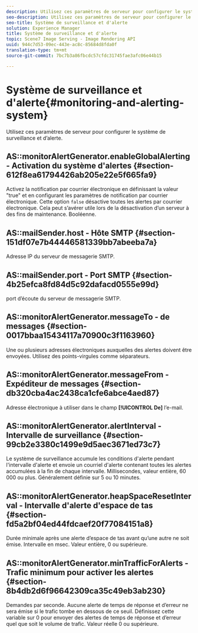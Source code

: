 ```yaml
---
description: Utilisez ces paramètres de serveur pour configurer le système de surveillance et d’alerte.
seo-description: Utilisez ces paramètres de serveur pour configurer le système de surveillance et d’alerte.
seo-title: Système de surveillance et d'alerte
solution: Experience Manager
title: Système de surveillance et d'alerte
topic: Scene7 Image Serving - Image Rendering API
uuid: 944c7d53-09ec-443e-ac8c-85684d8fda0f
translation-type: tm+mt
source-git-commit: 7bc7b3a86fbcdc57cfdc31745fae3afc06e44b15

---
```



# Système de surveillance et d&#39;alerte{#monitoring-and-alerting-system}

Utilisez ces paramètres de serveur pour configurer le système de surveillance et d’alerte.

## AS::monitorAlertGenerator.enableGlobalAlerting - Activation du système d&#39;alertes {#section-612f8ea61794426ab205e22e5f665fa9}

Activez la notification par courrier électronique en définissant la valeur &quot;true&quot; et en configurant les paramètres de notification par courrier électronique. Cette option `false` désactive toutes les alertes par courrier électronique. Cela peut s’avérer utile lors de la désactivation d’un serveur à des fins de maintenance. Booléenne.

## AS::mailSender.host - Hôte SMTP {#section-151df07e7b44446581339bb7abeeba7a}

Adresse IP du serveur de messagerie SMTP.

## AS::mailSender.port - Port SMTP {#section-4b25efca8fd84d5c92dafacd0555e99d}

port d’écoute du serveur de messagerie SMTP.

## AS::monitorAlertGenerator.messageTo - de messages {#section-0017bbaa15434117a70900c3f1163960}

Une ou plusieurs adresses électroniques auxquelles des alertes doivent être envoyées. Utilisez des points-virgules comme séparateurs.

## AS::monitorAlertGenerator.messageFrom - Expéditeur de messages {#section-db320cba4ac2438ca1cfe6abce4aed87}

Adresse électronique à utiliser dans le champ **[!UICONTROL De]** l’e-mail.

## AS::monitorAlertGenerator.alertInterval - Intervalle de surveillance {#section-99cb2e3380c1499e9d5aec3671ed73c7}

Le système de surveillance accumule les conditions d&#39;alerte pendant l&#39;intervalle d&#39;alerte et envoie un courriel d&#39;alerte contenant toutes les alertes accumulées à la fin de chaque intervalle. Millisecondes, valeur entière, 60 000 ou plus. Généralement définie sur 5 ou 10 minutes.

## AS::monitorAlertGenerator.heapSpaceResetInterval - Intervalle d&#39;alerte d&#39;espace de tas {#section-fd5a2bf04ed44fdcaef20f77084151a8}

Durée minimale après une alerte d’espace de tas avant qu’une autre ne soit émise. Intervalle en msec. Valeur entière, 0 ou supérieure.

## AS::monitorAlertGenerator.minTrafficForAlerts - Trafic minimum pour activer les alertes {#section-8b4db2d6f96642309ca35c49eb3ab230}

Demandes par seconde. Aucune alerte de temps de réponse et d’erreur ne sera émise si le trafic tombe en dessous de ce seuil. Définissez cette variable sur 0 pour envoyer des alertes de temps de réponse et d’erreur quel que soit le volume de trafic. Valeur réelle 0 ou supérieure.

